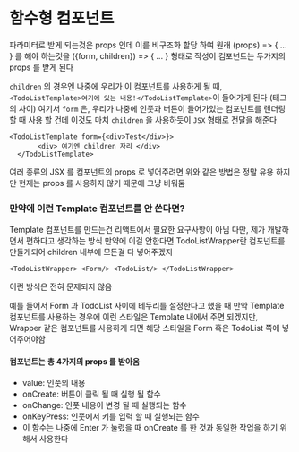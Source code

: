 # 함수형 컴포넌트

파라미터로 받게 되는것은 props 인데 이를 비구조화 할당 하여 원래 (props) => { ... } 를 해야 하는것을 ({form, children}) => { ... } 형태로 작성이 컴포넌트는 두가지의 props 를 받게 된다

`children` 의 경우엔 나중에 우리가 이 컴포넌트를 사용하게 될 때,
`<TodoListTemplate>여기에 있는 내용!</TodoListTemplate>`이 들어가게 된다 (태그의 사이)
여기서 `form` 은, 우리가 나중에 인풋과 버튼이 들어가있는 컴포넌트를 렌더링 할 때 사용 할 건데
이것도 마치 `children` 을 사용하듯이 `JSX` 형태로 전달을 해준다

```
<TodoListTemplate form={<div>Test</div>}>
       <div> 여기엔 children 자리 </div>
  </TodoListTemplate>
```

여러 종류의 JSX 를 컴포넌트의 props 로 넣어주려면 위와 같은 방법은 정말 유용
하지만 현재는 props 를 사용하지 않기 때문에 그냥 비워둠

### 만약에 이런 Template 컴포넌트를 안 쓴다면?

Template 컴포넌트를 만드는건 리액트에서 필요한 요구사항이 아님
다만, 제가 개발하면서 편하다고 생각하는 방식 만약에 이걸 안한다면 TodoListWrapper란 컴포넌트를 만들게되어 children 내부에 모든걸 다 넣어주겠지


```
<TodoListWrapper> <Form/> <TodoList/> </TodoListWrapper>
```
이런 방식은 전혀 문제되지 않음

예를 들어서 Form 과 TodoList 사이에 테두리를 설정한다고 했을 때
만약 Template 컴포넌트를 사용하는 경우에 이런 스타일은 Template 내에서 주면 되겠지만,
Wrapper 같은 컴포넌트를 사용하게 되면 해당 스타일을 Form 혹은 TodoList 쪽에 넣어주어야함

#### 컴포넌트는 총 4가지의 props 를 받아옴

- value: 인풋의 내용
- onCreate: 버튼이 클릭 될 때 실행 될 함수
- onChange: 인풋 내용이 변경 될 때 실행되는 함수
- onKeyPress: 인풋에서 키를 입력 할 때 실행되는 함수
- 이 함수는 나중에 Enter 가 눌렸을 때 onCreate 를 한 것과 동일한 작업을 하기 위해서 사용한다